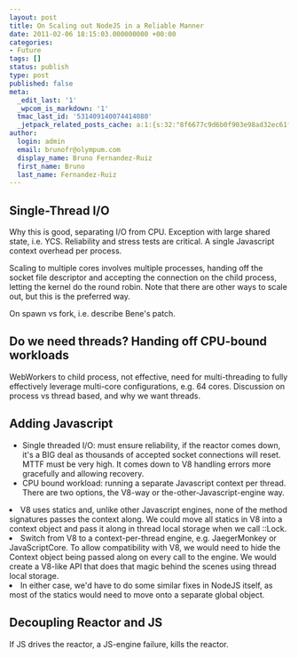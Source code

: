 ```yaml
---
layout: post
title: On Scaling out NodeJS in a Reliable Manner
date: 2011-02-06 18:15:03.000000000 +00:00
categories:
- Future
tags: []
status: publish
type: post
published: false
meta:
  _edit_last: '1'
  _wpcom_is_markdown: '1'
  tmac_last_id: '531409140074414080'
  _jetpack_related_posts_cache: a:1:{s:32:"8f6677c9d6b0f903e98ad32ec61f8deb";a:2:{s:7:"expires";i:1415078058;s:7:"payload";a:3:{i:0;a:1:{s:2:"id";i:315;}i:1;a:1:{s:2:"id";i:356;}i:2;a:1:{s:2:"id";i:251;}}}}
author:
  login: admin
  email: brunofr@olympum.com
  display_name: Bruno Fernandez-Ruiz
  first_name: Bruno
  last_name: Fernandez-Ruiz
---
```


## Single-Thread I/O ##

Why this is good, separating I/O from CPU. Exception with large shared state,
i.e. YCS. Reliability and stress tests are critical. A single Javascript
context overhead per process.

Scaling to multiple cores involves multiple processes, handing off the socket
file descriptor and accepting the connection on the child process, letting the
kernel do the round robin. Note that there are other ways to scale out, but
this is the preferred way.

On spawn vs fork, i.e. describe Bene's patch.

## Do we need threads? Handing off CPU-bound workloads ##

WebWorkers to child process, not effective, need for multi-threading to fully
effectively leverage multi-core configurations, e.g. 64 cores. Discussion on
process vs thread based, and why we want threads.

## Adding Javascript ##

* Single threaded I/O: must ensure reliability, if the reactor comes down,
it's a BIG deal as thousands of accepted socket connections will reset. MTTF
must be very high. It comes down to V8 handling errors more gracefully and
allowing recovery.</li>
* CPU bound workload: running a separate Javascript context per thread. There
are two options, the V8-way or the-other-Javascript-engine way.

<li>V8 uses statics and, unlike other Javascript engines, none of the method
signatures passes the context along. We could move all statics in V8 into
a context object and pass it along in thread local storage when we call
::Lock.</li>
<li>Switch from V8 to a context-per-thread engine, e.g. JaegerMonkey or
JavaScriptCore. To allow compatibility with V8, we would need to hide the
Context object being passed along on every call to the engine. We would
create a V8-like API that does that magic behind the scenes using thread
local storage.</li>
<li>In either case, we'd have to do some similar fixes in NodeJS itself, as
most of the statics would need to move onto a separate global object.</li>

## Decoupling Reactor and JS ##

If JS drives the reactor, a JS-engine failure, kills the reactor.
